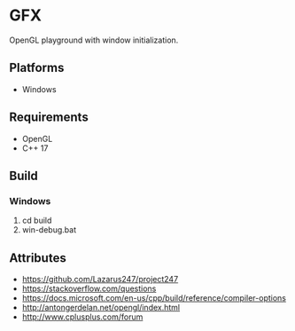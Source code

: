 # GFX
OpenGL playground with window initialization.

## Platforms
- Windows

## Requirements
- OpenGL
- C++ 17

## Build
### Windows
1. cd build
2. win-debug.bat

## Attributes
- https://github.com/Lazarus247/project247
- https://stackoverflow.com/questions
- https://docs.microsoft.com/en-us/cpp/build/reference/compiler-options
- http://antongerdelan.net/opengl/index.html
- http://www.cplusplus.com/forum
